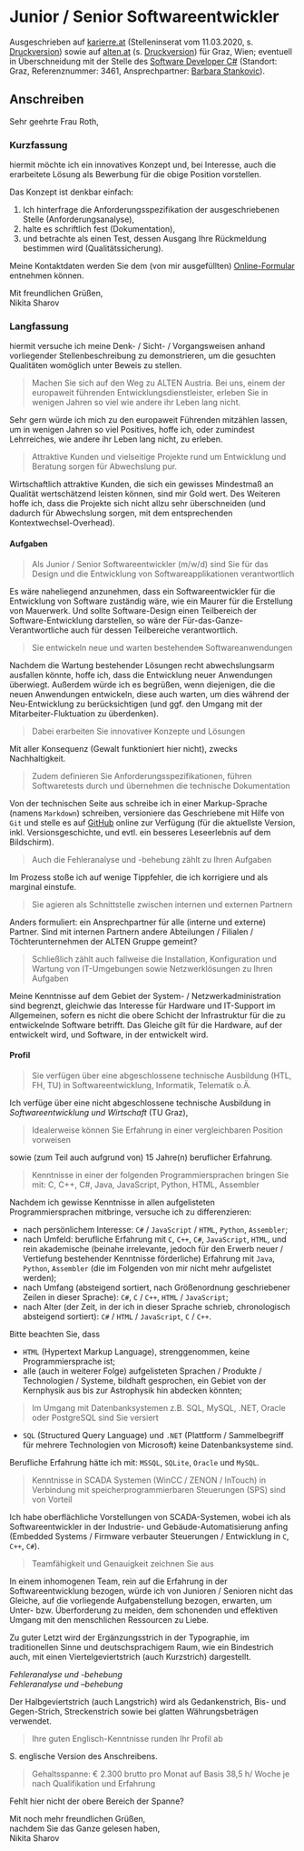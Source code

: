 # Junior / Senior Softwareentwickler

Ausgeschrieben auf [karierre.at](https://www.karriere.at/jobs/5326814) (Stelleninserat vom 11.03.2020, s. [Druckversion](media/karriere.at.pdf)) sowie auf [alten.at](https://www.alten.at/karriere/jobs/2051-junior-senior-software-entwicklung-ker/) (s. [Druckversion](media/alten.at.pdf)) für Graz, Wien; eventuell in Überschneidung mit der Stelle des [Software Developer C#](https://github.com/nikita-sharov/docs/blob/master/applications-for-employment/alten/software-developer-csharp/motivational-letter.md) (Standort: Graz, Referenznummer: 3461, Ansprechpartner: [Barbara Stankovic](mailto:career@de.alten.com)).

## Anschreiben

Sehr geehrte Frau Roth,

### Kurzfassung

hiermit möchte ich ein innovatives Konzept und, bei Interesse, auch die erarbeitete Lösung als Bewerbung für die obige Position vorstellen.

Das Konzept ist denkbar einfach: 

1. Ich hinterfrage die Anforderungsspezifikation der ausgeschriebenen Stelle (Anforderungsanalyse), 
2. halte es schriftlich fest (Dokumentation), 
3. und betrachte als einen Test, dessen Ausgang Ihre Rückmeldung bestimmen wird (Qualitätssicherung).

Meine Kontaktdaten werden Sie dem (von mir ausgefüllten) [Online-Formular](https://www.alten.at/karriere/bewerbung/2051/ALT/KAT) entnehmen können.

Mit freundlichen Grüßen,  
Nikita Sharov

### Langfassung

hiermit versuche ich meine Denk- / Sicht- / Vorgangsweisen anhand vorliegender Stellenbeschreibung zu demonstrieren, um die gesuchten Qualitäten womöglich unter Beweis zu stellen.

> Machen Sie sich auf den Weg zu ALTEN Austria. Bei uns, einem der europaweit führenden Entwicklungsdienstleister, erleben Sie in wenigen Jahren so viel wie andere ihr Leben lang nicht. 

Sehr gern würde ich mich zu den europaweit Führenden mitzählen lassen, um in wenigen Jahren so viel Positives, hoffe ich, oder zumindest Lehrreiches, wie andere ihr Leben lang nicht, zu erleben.

> Attraktive Kunden und vielseitige Projekte rund um Entwicklung und Beratung sorgen für Abwechslung pur.

Wirtschaftlich attraktive Kunden, die sich ein gewisses Mindestmaß an Qualität wertschätzend leisten können, sind mir Gold wert. Des Weiteren hoffe ich, dass die Projekte sich nicht allzu sehr überschneiden (und dadurch für Abwechslung sorgen, mit dem entsprechenden Kontextwechsel-Overhead).

#### Aufgaben

> Als Junior / Senior Softwareentwickler (m/w/d) sind Sie für das Design und die Entwicklung von Softwareapplikationen verantwortlich

Es wäre naheliegend anzunehmen, dass ein Softwareentwickler für die Entwicklung von Software zuständig wäre, wie ein Maurer für die Erstellung von Mauerwerk. Und sollte Software-Design einen Teilbereich der Software-Entwicklung darstellen, so wäre der Für-das-Ganze-Verantwortliche auch für dessen Teilbereiche verantwortlich.

> Sie entwickeln neue und warten bestehende~~n~~ Softwareanwendungen

Nachdem die Wartung bestehender Lösungen recht abwechslungsarm ausfallen könnte, hoffe ich, dass die Entwicklung neuer Anwendungen überwiegt. Außerdem würde ich es begrüßen, wenn diejenigen, die die neuen Anwendungen entwickeln, diese auch warten, um dies während der Neu-Entwicklung zu berücksichtigen (und ggf. den Umgang mit der Mitarbeiter-Fluktuation zu überdenken).

> Dabei erarbeiten Sie innovative~~r~~ Konzepte und Lösungen

Mit aller Konsequenz (Gewalt funktioniert hier nicht), zwecks Nachhaltigkeit.

> Zudem definieren Sie Anforderungsspezifikationen, führen Softwaretests durch und übernehmen die technische Dokumentation

Von der technischen Seite aus schreibe ich in einer Markup-Sprache (namens `Markdown`) schreiben, versioniere das Geschriebene mit Hilfe von `Git`  und stelle es auf [GitHub](https://github.com/nikita-sharov/docs.de-de/blob/master/applications-for-employment/alten/junior-senior-softwareentwickler/motivational-letter.md) online zur Verfügung (für die aktuellste Version, inkl. Versionsgeschichte, und evtl. ein besseres Leseerlebnis auf dem Bildschirm).

> Auch die Fehleranalyse und -behebung zählt zu Ihren Aufgaben

Im Prozess stoße ich auf wenige Tippfehler, die ich korrigiere und als marginal einstufe.

> Sie agieren als Schnittstelle zwischen internen und externen Partnern

Anders formuliert: ein Ansprechpartner für alle (interne und externe) Partner. Sind mit internen Partnern andere Abteilungen / Filialen / Töchterunternehmen der ALTEN Gruppe gemeint?

> Schließlich zählt auch fallweise die Installation, Konfiguration und Wartung von IT-Umgebungen sowie Netzwerklösungen zu Ihren Aufgaben

Meine Kenntnisse auf dem Gebiet der System- / Netzwerkadministration sind begrenzt, gleichwie das Interesse für Hardware und IT-Support im Allgemeinen, sofern es nicht die obere Schicht der Infrastruktur für die zu entwickelnde Software betrifft. Das Gleiche gilt für die Hardware, auf der entwickelt wird, und Software, in der entwickelt wird.

#### Profil

> Sie verfügen über eine abgeschlossene technische Ausbildung (HTL, FH, TU) in Softwareentwicklung, Informatik, Telematik o.Ä.

Ich verfüge über eine nicht abgeschlossene technische Ausbildung in *Softwareentwicklung und Wirtschaft* (TU Graz),

> Idealerweise können Sie Erfahrung in einer vergleichbaren Position vorweisen

sowie (zum Teil auch aufgrund von) 15 Jahre(n) beruflicher Erfahrung.

> Kenntnisse in einer der folgenden Programmiersprachen bringen Sie mit: C, C++, C#, Java, JavaScript, Python, HTML, Assembler

Nachdem ich gewisse Kenntnisse in allen aufgelisteten Programmiersprachen mitbringe, versuche ich zu differenzieren:

- nach persönlichem Interesse: `C#` / `JavaScript` / `HTML`, `Python`, `Assembler`;
- nach Umfeld: berufliche Erfahrung mit `C`, `C++`, `C#`, `JavaScript`, `HTML`, und rein akademische (beinahe irrelevante, jedoch für den Erwerb neuer / Vertiefung bestehender Kenntnisse förderliche) Erfahrung mit `Java`, `Python`, `Assembler` (die im Folgenden von mir nicht mehr aufgelistet werden);
- nach Umfang (absteigend sortiert, nach Größenordnung geschriebener Zeilen in dieser Sprache): `C#`, `C` / `C++`, `HTML` / `JavaScript`;
- nach Alter (der Zeit, in der ich in dieser Sprache schrieb, chronologisch absteigend sortiert): `C#` / `HTML` / `JavaScript`, `C` / `C++`.

Bitte beachten Sie, dass

- `HTML` (Hypertext Markup Language), strenggenommen, keine Programmiersprache ist;
- alle (auch in weiterer Folge) aufgelisteten Sprachen / Produkte / Technologien / Systeme, bildhaft gesprochen, ein Gebiet von der Kernphysik aus bis zur Astrophysik hin abdecken könnten;

> Im Umgang mit Datenbanksystemen z.B. SQL, MySQL, .NET, Oracle oder PostgreSQL sind Sie versiert

- `SQL` (Structured Query Language) und `.NET` (Plattform / Sammelbegriff für mehrere Technologien von Microsoft) keine Datenbanksysteme sind.

Berufliche Erfahrung hätte ich mit: `MSSQL`, `SQLite`, `Oracle` und `MySQL`.

> Kenntnisse in SCADA Systemen (WinCC / ZENON / InTouch) in Verbindung mit speicherprogrammierbaren Steuerungen (SPS) sind von Vorteil

Ich habe oberflächliche Vorstellungen von SCADA-Systemen, wobei ich als Softwareentwickler in der Industrie- und Gebäude-Automatisierung anfing (Embedded Systems / Firmware verbauter Steuerungen / Entwicklung in `C`, `C++`, `C#`).

> Teamfähigkeit und Genauigkeit zeichnen Sie aus

In einem inhomogenen Team, rein auf die Erfahrung in der Softwareentwicklung bezogen, würde ich von Junioren / Senioren nicht das Gleiche, auf die vorliegende Aufgabenstellung bezogen, erwarten, um Unter- bzw. Überforderung zu meiden, dem schonenden und effektiven Umgang mit den menschlichen Ressourcen zu Liebe.

Zu guter Letzt wird der Ergänzungsstrich in der Typographie, im traditionellen Sinne und deutschsprachigem Raum, wie ein Bindestrich auch, mit einen Viertelgeviertstrich (auch Kurzstrich) dargestellt.

_Fehleranalyse und -behebung_  
_Fehleranalyse und –behebung_

Der Halbgeviertstrich (auch Langstrich) wird als Gedankenstrich, Bis- und Gegen-Strich, Streckenstrich sowie bei glatten Währungsbeträgen verwendet.

> Ihre guten Englisch-Kenntnisse runden Ihr Profil ab

S. englische Version des Anschreibens.

> Gehaltsspanne: € 2.300 brutto pro Monat auf Basis 38,5 h/ Woche je nach Qualifikation und Erfahrung

Fehlt hier nicht der obere Bereich der Spanne?

Mit noch mehr freundlichen Grüßen,  
nachdem Sie das Ganze gelesen haben,  
Nikita Sharov